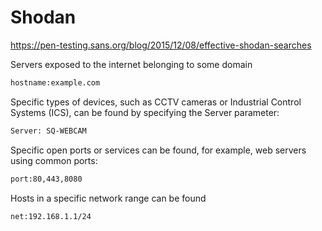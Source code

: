 # Shodan

https://pen-testing.sans.org/blog/2015/12/08/effective-shodan-searches

Servers exposed to the internet belonging to some domain

```sh
hostname:example.com
```

Specific types of devices, such as CCTV cameras or Industrial Control Systems
(ICS), can be found by specifying the Server parameter:

```sh
Server: SQ-WEBCAM
```

Specific open ports or services can be found, for example, web servers using
common ports:

```sh
port:80,443,8080
```

Hosts in a specific network range can be found

```sh
net:192.168.1.1/24
```
